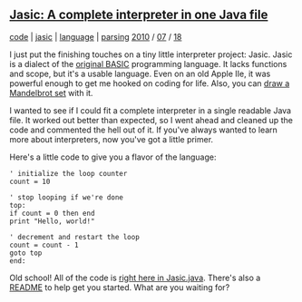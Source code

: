 
## [Jasic: A complete interpreter in one Java file][39]

   [39]: http://journal.stuffwithstuff.com/2010/07/18/jasic-a-complete-interpreter-in-one-java-file/ (Jasic: A complete interpreter in one Java file)

[code][40] | [jasic][41] | [language][42] | [parsing][43] [2010][44] /
[07][45] / [18][46]

   [40]: http://journal.stuffwithstuff.com/category/code/ (View all posts in code)
   [41]: http://journal.stuffwithstuff.com/category/jasic/ (View all posts in jasic)
   [42]: http://journal.stuffwithstuff.com/category/language/ (View all posts in language)
   [43]: http://journal.stuffwithstuff.com/category/parsing/ (View all posts in parsing)
   [44]: http://journal.stuffwithstuff.com/2010/ (year)
   [45]: http://journal.stuffwithstuff.com/2010/07/ (month)
   [46]: http://journal.stuffwithstuff.com/2010/07/18/

I just put the finishing touches on a tiny little interpreter project: Jasic.
Jasic is a dialect of the [original BASIC][47] programming language. It lacks
functions and scope, but it's a usable language. Even on an old Apple IIe, it
was powerful enough to get me hooked on coding for life. Also, you can [draw a
Mandelbrot set][48] with it.

   [47]: http://en.wikipedia.org/wiki/Dartmouth_BASIC
   [48]: http://bitbucket.org/munificent/jasic/src/tip/sample/mandel.jas

I wanted to see if I could fit a complete interpreter in a single readable
Java file. It worked out better than expected, so I went ahead and cleaned up
the code and commented the hell out of it. If you've always wanted to learn
more about interpreters, now you've got a little primer.

Here's a little code to give you a flavor of the language:



    ' initialize the loop counter
    count = 10

    ' stop looping if we're done
    top:
    if count = 0 then end
    print "Hello, world!"

    ' decrement and restart the loop
    count = count - 1
    goto top
    end:


Old school! All of the code is [right here in Jasic.java][49]. There's also a
[README][50] to help get you started. What are you waiting for?

   [49]: http://bitbucket.org/munificent/jasic/src/tip/com/stuffwithstuff/Jasic.java
   [50]: http://bitbucket.org/munificent/jasic/src/298c542c2aee/README
